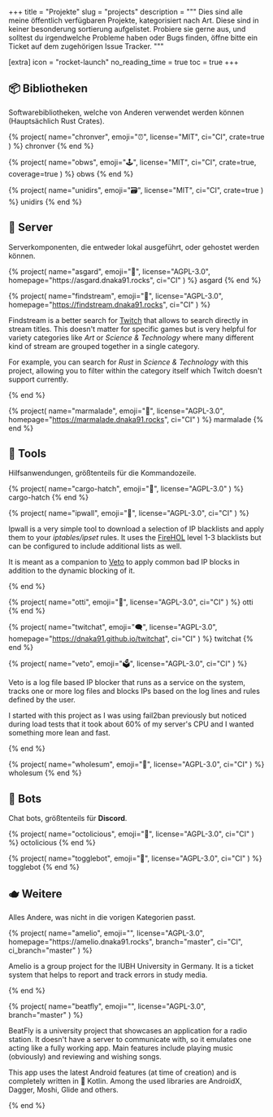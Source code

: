 +++
title = "Projekte"
slug = "projects"
description = """
Dies sind alle meine öffentlich verfügbaren Projekte, kategorisiert nach Art. Diese sind in keiner
besonderung sortierung aufgelistet. Probiere sie gerne aus, und solltest du irgendwelche Probleme
haben oder Bugs finden, öffne bitte ein Ticket auf dem zugehörigen Issue Tracker.
"""

[extra]
icon = "rocket-launch"
no_reading_time = true
toc = true
+++

<!-- markdownlint-disable link-fragments no-bare-urls no-inline-html -->

## 📦 Bibliotheken

Softwarebibliotheken, welche von Anderen verwendet werden können (Hauptsächlich Rust Crates).

<div class="xl:grid grid-cols-2 gap-x-4">
{% project(
    name="chronver",
    emoji="⏰",
    license="MIT",
    ci="CI",
    crate=true
) %}
    chronver
{% end %}

{% project(
    name="obws",
    emoji="🕹️",
    license="MIT",
    ci="CI",
    crate=true,
    coverage=true
) %}
    obws
{% end %}

{% project(
    name="unidirs",
    emoji="🗃",
    license="MIT",
    ci="CI",
    crate=true
) %}
    unidirs
{% end %}
</div>

## 🚀 Server

Serverkomponenten, die entweder lokal ausgeführt, oder gehostet werden können.

<div class="xl:grid grid-cols-2 gap-x-4">
{% project(
    name="asgard",
    emoji="🌋",
    license="AGPL-3.0",
    homepage="https://asgard.dnaka91.rocks",
    ci="CI"
) %}
    asgard
{% end %}

{% project(
    name="findstream",
    emoji="📼",
    license="AGPL-3.0",
    homepage="https://findstream.dnaka91.rocks",
    ci="CI"
) %}

Findstream is a better search for [Twitch](https://twitch.tv) that allows to search directly in
stream titles. This doesn't matter for specific games but is very helpful for variety categories
like _Art_ or _Science & Technology_ where many different kind of stream are grouped together in a
single category.

For example, you can search for _Rust_ in _Science & Technology_ with this project, allowing you to
filter within the category itself which Twitch doesn't support currently.

{% end %}

{% project(
    name="marmalade",
    emoji="🍞",
    license="AGPL-3.0",
    homepage="https://marmalade.dnaka91.rocks",
    ci="CI"
) %}
    marmalade
{% end %}
</div>

## 🧰 Tools

Hilfsanwendungen, größtenteils für die Kommandozeile.

<div class="xl:grid grid-cols-2 gap-x-4">
{% project(
    name="cargo-hatch",
    emoji="🐣",
    license="AGPL-3.0"
) %}
    cargo-hatch
{% end %}

{% project(
    name="ipwall",
    emoji="🧱",
    license="AGPL-3.0",
    ci="CI"
) %}

Ipwall is a very simple tool to download a selection of IP blacklists and apply them to your
_iptables/ipset_ rules. It uses the [FireHOL](https://iplists.firehol.org/) level 1-3 blacklists but
can be configured to include additional lists as well.

It is meant as a companion to [Veto](#ballot-box-veto) to apply common bad IP blocks in addition to
the dynamic blocking of it.

{% end %}

{% project(
    name="otti",
    emoji="🦦",
    license="AGPL-3.0",
    ci="CI"
) %}
    otti
{% end %}

{% project(
    name="twitchat",
    emoji="🗨",
    license="AGPL-3.0",
    homepage="https://dnaka91.github.io/twitchat",
    ci="CI"
) %}
    twitchat
{% end %}

{% project(
    name="veto",
    emoji="🗳",
    license="AGPL-3.0",
    ci="CI"
) %}

Veto is a log file based IP blocker that runs as a service on the system, tracks one or more log
files and blocks IPs based on the log lines and rules defined by the user.

I started with this project as I was using fail2ban previously but noticed during load tests that it
took about 60% of my server's CPU and I wanted something more lean and fast.

{% end %}

{% project(
    name="wholesum",
    emoji="🥧",
    license="AGPL-3.0",
    ci="CI"
) %}
    wholesum
{% end %}
</div>

## 🤖 Bots

Chat bots, größtenteils für **Discord**.

<div class="xl:grid grid-cols-2 gap-x-4">
{% project(
    name="octolicious",
    emoji="🍭",
    license="AGPL-3.0",
    ci="CI"
) %}
    octolicious
{% end %}

{% project(
    name="togglebot",
    emoji="🤖",
    license="AGPL-3.0",
    ci="CI"
) %}
    togglebot
{% end %}
</div>

## 🫖 Weitere

Alles Andere, was nicht in die vorigen Kategorien passt.

<div class="xl:grid grid-cols-2 gap-x-4">
{% project(
    name="amelio",
    emoji="",
    license="AGPL-3.0",
    homepage="https://amelio.dnaka91.rocks",
    branch="master",
    ci="CI",
    ci_branch="master"
) %}

Amelio is a group project for the IUBH University in Germany. It is a ticket system that helps to
report and track errors in study media.

{% end %}

{% project(
    name="beatfly",
    emoji="",
    license="AGPL-3.0",
    branch="master"
) %}

BeatFly is a university project that showcases an application for a radio station. It doesn't have
a server to communicate with, so it emulates one acting like a fully working app. Main features
include playing music (obviously) and reviewing and wishing songs.

This app uses the latest Android features (at time of creation) and is completely written in
🍵 Kotlin. Among the used libraries are AndroidX, Dagger, Moshi, Glide and others.

{% end %}
</div>

